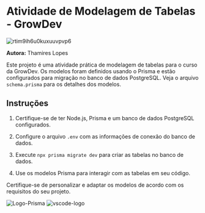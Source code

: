 # Atividade de Modelagem de Tabelas - GrowDev

![rtim9ih6u0kuxuuvpvp6](https://github.com/Thamireslopescz/Modelagem-de-tabelas-Prisma/assets/100656019/73fb277b-9968-4275-9299-05d88bf7f5c9)


**Autora:** Thamires Lopes

Este projeto é uma atividade prática de modelagem de tabelas para o curso da GrowDev. Os modelos foram definidos usando o Prisma e estão configurados para migração no banco de dados PostgreSQL. Veja o arquivo `schema.prisma` para os detalhes dos modelos.

## Instruções

1. Certifique-se de ter Node.js, Prisma e um banco de dados PostgreSQL configurados.

2. Configure o arquivo `.env` com as informações de conexão do banco de dados.

3. Execute `npx prisma migrate dev` para criar as tabelas no banco de dados.

4. Use os modelos Prisma para interagir com as tabelas em seu código.

Certifique-se de personalizar e adaptar os modelos de acordo com os requisitos do seu projeto.

![Logo-Prisma](https://github.com/Thamireslopescz/Modelagem-de-tabelas-Prisma/assets/100656019/e7079c15-7e73-4ad3-a751-333d3c52425b)
![vscode-logo](https://github.com/Thamireslopescz/Modelagem-de-tabelas-Prisma/assets/100656019/8d0bac14-25d0-4619-82a5-d73a82a712f5)

